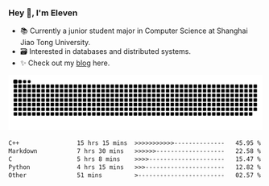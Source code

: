 ### Hey 👋, I'm Eleven

- 📚 Currently a junior student major in Computer Science at Shanghai Jiao Tong University.
- 🗃️ Interested in databases and distributed systems.
- ✨ Check out my [blog](https://blog.eleven.wiki) here.

![github contribution grid snake animation](https://raw.githubusercontent.com/El-even-11/El-even-11/output/github-contribution-grid-snake.svg)

<!--START_SECTION:waka-->

```text
C++                15 hrs 15 mins  >>>>>>>>>>>--------------   45.95 %
Markdown           7 hrs 30 mins   >>>>>>-------------------   22.58 %
C                  5 hrs 8 mins    >>>>---------------------   15.47 %
Python             4 hrs 15 mins   >>>----------------------   12.82 %
Other              51 mins         >------------------------   02.57 %
```

<!--END_SECTION:waka-->
